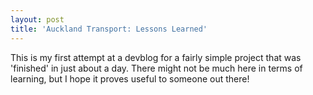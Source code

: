 ```yaml
---
layout: post
title: 'Auckland Transport: Lessons Learned'
---
```

This is my first attempt at a devblog for a fairly simple project that was 'finished' in just about a day. There might not be much here in terms of learning, but I hope it proves useful to someone out there!

